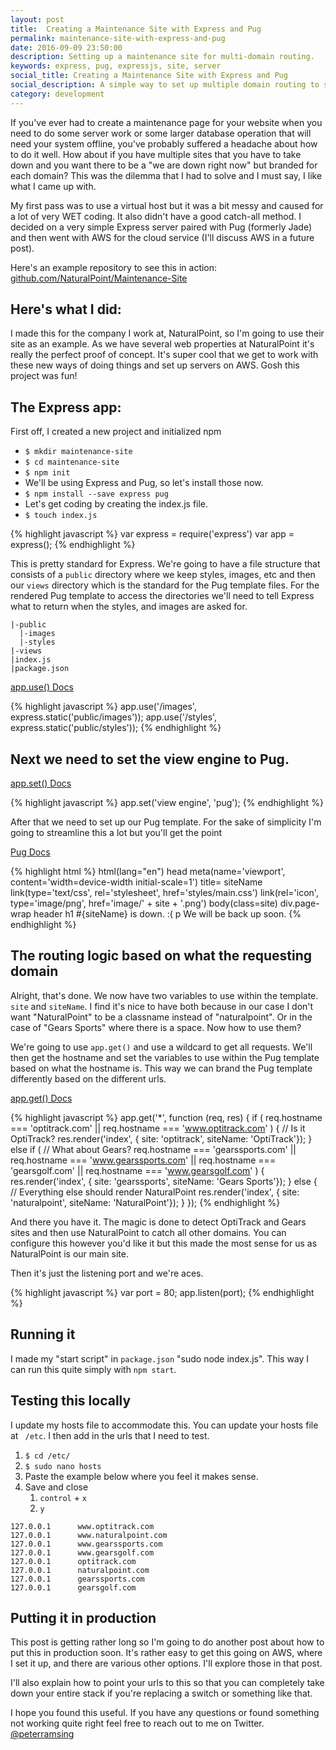```yaml
---
layout: post
title:  Creating a Maintenance Site with Express and Pug
permalink: maintenance-site-with-express-and-pug
date: 2016-09-09 23:50:00
description: Setting up a maintenance site for multi-domain routing.
keywords: express, pug, expressjs, site, server
social_title: Creating a Maintenance Site with Express and Pug
social_description: A simple way to set up multiple domain routing to separate maintenance/outage pages using Express and Pug (formerly Jade).
category: development
---
```


If you've ever had to create a maintenance page for your website when you need to do some server work or some larger database operation that will need your system offline, you've probably suffered a headache about how to do it well. How about if you have multiple sites that you have to take down and you want there to be a "we are down right now" but branded for each domain? This was the dilemma that I had to solve and I must say, I like what I came up with.

My first pass was to use a virtual host but it was a bit messy and caused for a lot of very WET coding. It also didn't have a good catch-all method. I decided on a very simple Express server paired with Pug (formerly Jade) and then went with AWS for the cloud service (I'll discuss AWS in a future post).

Here's an example repository to see this in action: [github.com/NaturalPoint/Maintenance-Site](https://github.com/NaturalPoint/Maintenance-Site)

## Here's what I did:

I made this for the company I work at, NaturalPoint, so I'm going to use their site as an example. As we have several web properties at NaturalPoint it's really the perfect proof of concept. It's super cool that we get to work with these new ways of doing things and set up servers on AWS. Gosh this project was fun!

## The Express app:

First off, I created a new project and initialized npm

* `$ mkdir maintenance-site`
* `$ cd maintenance-site`
* `$ npm init`
* We'll be using Express and Pug, so let's install those now.
* `$ npm install --save express pug`
* Let's get coding by creating the index.js file.
* `$ touch index.js`

{% highlight javascript %}
var express = require('express')
var app = express();
{% endhighlight %}

This is pretty standard for Express. We're going to have a file structure that consists of a `public` directory where we keep styles, images, etc and then our `views` directory which is the standard for the Pug template files. For the rendered Pug template to access the directories we'll need to tell Express what to return when the styles, and images are asked for.

```
|-public
  |-images
  |-styles
|-views
|index.js
|package.json
```

[app.use() Docs](https://expressjs.com/en/4x/api.html#app.use)

{% highlight javascript %}
app.use('/images', express.static('public/images'));
app.use('/styles', express.static('public/styles'));
{% endhighlight %}

## Next we need to set the view engine to Pug.

[app.set() Docs](https://expressjs.com/en/4x/api.html#app.set)

{% highlight javascript %}
app.set('view engine', 'pug');
{% endhighlight %}

After that we need to set up our Pug template. For the sake of simplicity I'm going to streamline this a lot but you'll get the point

[Pug Docs](https://pugjs.org/api/getting-started.html)

{% highlight html %}
html(lang="en")
  head
    meta(name='viewport', content='width=device-width initial-scale=1')
    title= siteName
    link(type='text/css', rel='stylesheet', href='styles/main.css')
    link(rel='icon', type='image/png', href='image/' + site + '.png')
  body(class=site)
    div.page-wrap
      header
        h1 #{siteName} is down. :(
        p We will be back up soon.
{% endhighlight %}

## The routing logic based on what the requesting domain

Alright, that's done. We now have two variables to use within the template. `site` and `siteName`. I find it's nice to have both because in our case I don't want "NaturalPoint" to be a classname instead of "naturalpoint". Or in the case of "Gears Sports" where there is a space. Now how to use them?

We're going to use `app.get()` and use a wildcard to get all requests. We'll then get the hostname and set the variables to use within the Pug template based on what the hostname is. This way we can brand the Pug template differently based on the different urls.

[app.get() Docs](https://expressjs.com/en/4x/api.html#app.get.method)

{% highlight javascript %}
app.get('*', function (req, res) {
    if (
        req.hostname === 'optitrack.com' ||
        req.hostname === 'www.optitrack.com'
    ) {
        // Is it OptiTrack?
        res.render('index', { site: 'optitrack', siteName: 'OptiTrack'});
    } else if (
        // What about Gears?
        req.hostname === 'gearssports.com' ||
        req.hostname === 'www.gearssports.com' ||
        req.hostname === 'gearsgolf.com' ||
        req.hostname === 'www.gearsgolf.com'
    ) {
        res.render('index', { site: 'gearssports', siteName: 'Gears Sports'});
    } else {
        // Everything else should render NaturalPoint
        res.render('index', { site: 'naturalpoint', siteName: 'NaturalPoint'});
    }
});
{% endhighlight %}

And there you have it. The magic is done to detect OptiTrack and Gears sites and then use NaturalPoint to catch all other domains. You can configure this however you'd like it but this made the most sense for us as NaturalPoint is our main site.

Then it's just the listening port and we're aces.

{% highlight javascript %}
var port = 80;
app.listen(port);
{% endhighlight %}

## Running it

I made my "start script" in `package.json` "sudo node index.js". This way I can run this quite simply with `npm start`.

## Testing this locally

I update my hosts file to accommodate this. You can update your hosts file at ` /etc`. I then add in the urls that I need to test.

1. `$ cd /etc/`
2. `$ sudo nano hosts`
3. Paste the example below where you feel it makes sense.
4. Save and close
    1. `control` + `x`
    2. `y`

```
127.0.0.1      www.optitrack.com
127.0.0.1      www.naturalpoint.com
127.0.0.1      www.gearssports.com
127.0.0.1      www.gearsgolf.com
127.0.0.1      optitrack.com
127.0.0.1      naturalpoint.com
127.0.0.1      gearssports.com
127.0.0.1      gearsgolf.com
```


## Putting it in production

This post is getting rather long so I'm going to do another post about how to put this in production soon. It's rather easy to get this going on AWS, where I set it up, and there are various other options. I'll explore those in that post.

I'll also explain how to point your urls to this so that you can completely take down your entire stack if you're replacing a switch or something like that.

I hope you found this useful. If you have any questions or found something not working quite right feel free to reach out to me on Twitter. [@peterramsing](https://twitter.com/peterramsing)
